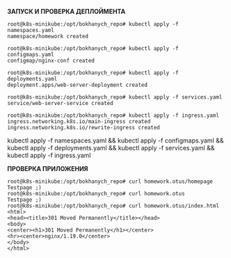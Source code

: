 **ЗАПУСК И ПРОВЕРКА ДЕПЛОЙМЕНТА**
```
root@k8s-minikube:/opt/bokhanych_repo# kubectl apply -f namespaces.yaml
namespace/homework created
```
```
root@k8s-minikube:/opt/bokhanych_repo# kubectl apply -f configmaps.yaml
configmap/nginx-conf created
```
```
root@k8s-minikube:/opt/bokhanych_repo# kubectl apply -f deployments.yaml
deployment.apps/web-server-deployment created
```
```
root@k8s-minikube:/opt/bokhanych_repo# kubectl apply -f services.yaml
service/web-server-service created
```
```
root@k8s-minikube:/opt/bokhanych_repo# kubectl apply -f ingress.yaml
ingress.networking.k8s.io/main-ingress created
ingress.networking.k8s.io/rewrite-ingress created
```

kubectl apply -f namespaces.yaml && kubectl apply -f configmaps.yaml && kubectl apply -f deployments.yaml && kubectl apply -f services.yaml && kubectl apply -f ingress.yaml

**ПРОВЕРКА ПРИЛОЖЕНИЯ**
```
root@k8s-minikube:/opt/bokhanych_repo# curl homework.otus/homepage
Testpage ;)
root@k8s-minikube:/opt/bokhanych_repo# curl homework.otus
Testpage ;)
root@k8s-minikube:/opt/bokhanych_repo# curl homework.otus/index.html
<html>
<head><title>301 Moved Permanently</title></head>
<body>
<center><h1>301 Moved Permanently</h1></center>
<hr><center>nginx/1.19.0</center>
</body>
</html>

```